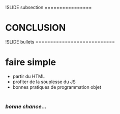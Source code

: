 !SLIDE subsection ================

# CONCLUSION


!SLIDE bullets ===========================

# faire simple

* partir du HTML
* profiter de la souplesse du JS
* bonnes pratiques de programmation objet

### <br>_bonne chance..._